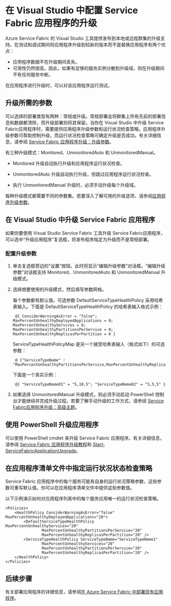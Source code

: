 <properties
    pageTitle="配置 Service Fabric 应用程序的升级 | Azure"
    description="了解如何使用 Microsoft Visual Studio 来配置 Service Fabric 应用程序的升级设置。"
    services="service-fabric"
    documentationcenter="na"
    author="cawaMS"
    manager="paulyuk"
    editor="tglee" />
<tags
    ms.assetid="1757ba85-0b7b-4f16-8a23-2ddaa61c86c6"
    ms.service="service-fabric"
    ms.devlang="dotnet"
    ms.topic="article"
    ms.tgt_pltfrm="na"
    ms.workload="multiple"
    ms.date="11/18/2016"
    wacn.date="12/26/2016"
    ms.author="cawa" />

# 在 Visual Studio 中配置 Service Fabric 应用程序的升级
Azure Service Fabric 的 Visual Studio 工具提供发布到本地或远程群集的升级支持。在测试和调试期间将应用程序升级到较新的版本而不是替换应用程序有两个优点：

- 应用程序数据不在升级期间丢失。
- 可用性仍然很高，因此，如果有足够的服务实例分散到升级域，则在升级期间不有任何服务中断。

在应用程序进行升级时，可以对该应用程序运行测试。

## 升级所需的参数

可以选择的部署类型有两种：常规或升级。常规部署会将群集上所有先前的部署信息和数据都清除，而升级部署则将其保留。当你在 Visual Studio 中升级 Service Fabric应用程序时，需要提供应用程序升级参数和运行状况检查策略。应用程序升级参数可帮助控制升级，而运行状况检查策略可确定升级是否成功。有关详细信息，请参阅 [Service Fabric 应用程序升级：升级参数](/documentation/articles/service-fabric-application-upgrade-parameters/)。

有三种升级模式：Monitored、UnmonitoredAuto 和 UnmonitoredManual。

  - Monitored 升级自动执行升级和应用程序运行状况检查。

  - UnmonitoredAuto 升级自动执行升级，但跳过应用程序运行状况检查。

  - 执行 UnmonitoredManual 升级时，必须手动升级每个升级域。

每种升级模式都需要不同的参数集。若要深入了解可用的升级选项，请参阅[应用程序升级参数](/documentation/articles/service-fabric-application-upgrade-parameters/)。

## 在 Visual Studio 中升级 Service Fabric 应用程序

如果你要使用 Visual Studio Service Fabric 工具升级 Service Fabric应用程序，可以选中“升级应用程序”复选框，将发布程序指定为升级而不是常规部署。

### 配置升级参数

1. 单击复选框旁边的“设置”按钮。此时将显示“编辑升级参数”对话框。“编辑升级参数”对话框支持 Monitored、UnmonitoredAuto 和 UnmonitoredManual 升级模式。

2. 选择想要使用的升级模式，然后填写参数网格。

    每个参数都有默认值。可选参数 DefaultServiceTypeHealthPolicy 采用哈希表输入。下面是 DefaultServiceTypeHealthPolicy 的哈希表输入格式示例：

	
	    @{ ConsiderWarningAsError = "false"; MaxPercentUnhealthyDeployedApplications = 0; MaxPercentUnhealthyServices = 0; MaxPercentUnhealthyPartitionsPerService = 0; MaxPercentUnhealthyReplicasPerPartition = 0 }
		

    ServiceTypeHealthPolicyMap 是另一个接受哈希表输入（格式如下）的可选参数：

	    
		@ {"ServiceTypeName" : "MaxPercentUnhealthyPartitionsPerService,MaxPercentUnhealthyReplicasPerPartition,MaxPercentUnhealthyServices"}
		

    下面是一个真实示例：

    
		@{ "ServiceTypeName01" = "5,10,5"; "ServiceTypeName02" = "5,5,5" }
	

3. 如果选择 UnmonitoredManual 升级模式，则必须手动启动 PowerShell 控制台才能继续并完成升级过程。若要了解手动升级的工作方式，请参阅 [Service Fabric应用程序升级：高级主题](/documentation/articles/service-fabric-application-upgrade-advanced/)。

## 使用 PowerShell 升级应用程序

可以使用 PowerShell cmdlet 来升级 Service Fabric 应用程序。有关详细信息，请参阅 [Service Fabric 应用程序升级教程](/documentation/articles/service-fabric-application-upgrade-tutorial/)和 [Start-ServiceFabricApplicationUpgrade](https://msdn.microsoft.com/zh-cn/library/mt125975.aspx)。

## 在应用程序清单文件中指定运行状况状态检查策略

Service Fabric 应用程序中的每个服务可能有自身的运行状况策略参数，这些参数可重写默认值。你可以在应用程序清单文件中提供这些参数值。

以下示例演示如何对应用程序列表中的每个服务应用唯一的运行状况检查策略。


	<Policies>
	    <HealthPolicy ConsiderWarningAsError="false" MaxPercentUnhealthyDeployedApplications="20">
	        <DefaultServiceTypeHealthPolicy MaxPercentUnhealthyServices="20"               
	                MaxPercentUnhealthyPartitionsPerService="20"
	                MaxPercentUnhealthyReplicasPerPartition="20" />
	        <ServiceTypeHealthPolicy ServiceTypeName="ServiceTypeName1"
	                MaxPercentUnhealthyServices="20"
	                MaxPercentUnhealthyPartitionsPerService="20"
	                MaxPercentUnhealthyReplicasPerPartition="20" />      
	    </HealthPolicy>
	</Policies>

## 后续步骤
有关部署应用程序的详细信息，请参阅[在 Azure Service Fabric 中部署现有应用程序](/documentation/articles/service-fabric-deploy-existing-app/)。

<!---HONumber=Mooncake_1219_2016-->
